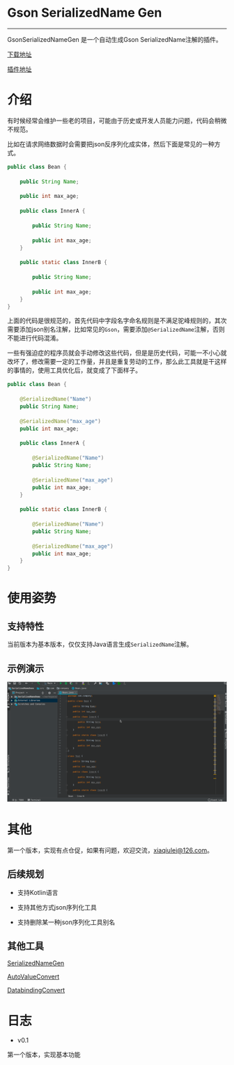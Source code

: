 # Gson SerializedName Gen

---

GsonSerializedNameGen 是一个自动生成Gson SerializedName注解的插件。

[下载地址](https://github.com/LiushuiXiaoxia/SerializedNameGen/tree/master/jars)

[插件地址](https://plugins.jetbrains.com/plugin/11225-gsonserializednamegen)

# 介绍

有时候经常会维护一些老的项目，可能由于历史或开发人员能力问题，代码会稍微不规范。

比如在请求网络数据时会需要把json反序列化成实体，然后下面是常见的一种方式。

```java
public class Bean {

    public String Name;

    public int max_age;
    
    public class InnerA {

        public String Name;

        public int max_age;
    }

    public static class InnerB {

        public String Name;

        public int max_age;
    }
}
```
上面的代码是很规范的，首先代码中字段名字命名规则是不满足驼峰规则的，其次需要添加json别名注解，比如常见的`Gson`，需要添加`@SerializedName`注解，否则不能进行代码混淆。

一些有强迫症的程序员就会手动修改这些代码，但是是历史代码，可能一不小心就改坏了，修改需要一定的工作量，并且是重复劳动的工作，那么此工具就是干这样的事情的，使用工具优化后，就变成了下面样子。

```java
public class Bean {

    @SerializedName("Name")
    public String Name;

    @SerializedName("max_age")
    public int max_age;
    
    public class InnerA {

        @SerializedName("Name")
        public String Name;

        @SerializedName("max_age")
        public int max_age;
    }

    public static class InnerB {

        @SerializedName("Name")
        public String Name;

        @SerializedName("max_age")
        public int max_age;
    }
}
```

# 使用姿势

## 支持特性

当前版本为基本版本，仅仅支持Java语言生成`SerializedName`注解。

## 示例演示

![示例演示](https://raw.githubusercontent.com/LiushuiXiaoxia/SerializedNameGen/master/docs/1.gif)

# 其他

第一个版本，实现有点仓促，如果有问题，欢迎交流，xiaqiulei@126.com。

## 后续规划

* 支持Kotlin语言

* 支持其他方式json序列化工具

* 支持删除某一种json序列化工具别名

## 其他工具

[SerializedNameGen](https://github.com/LiushuiXiaoxia/SerializedNameGen)

[AutoValueConvert](https://github.com/LiushuiXiaoxia/AutoValueConvert)

[DatabindingConvert](https://github.com/LiushuiXiaoxia/DatabindingConvert)

# 日志

* v0.1

第一个版本，实现基本功能